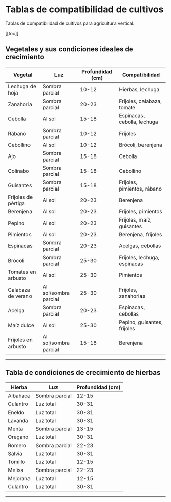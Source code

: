 # Tablas de compatibilidad de cultivos
Tablas de compatibilidad de cultivos para agricultura vertical.

[[toc]]

## Vegetales y sus condiciones ideales de crecimiento

| Vegetal            | Luz                  | Profundidad (cm) | Compatibilidad                  |
|--------------------|----------------------|------------------|---------------------------------|
| Lechuga de hoja    | Sombra parcial       | 10-12            | Hierbas, lechuga                |
| Zanahoria          | Sombra parcial       | 20-23            | Frijoles, calabaza, tomate      |
| Cebolla            | Al sol               | 15-18            | Espinacas, cebolla, lechuga     |
| Rábano             | Sombra parcial       | 10-12            | Frijoles                        |
| Cebollino          | Al sol               | 10-12            | Brócoli, berenjena              |
| Ajo                | Sombra parcial       | 15-18            | Cebolla                         |
| Colinabo           | Sombra parcial       | 15-18            | Cebollino                       |
| Guisantes          | Sombra parcial       | 15-18            | Frijoles, pimientos, rábano      |
| Frijoles de pértiga| Al sol               | 20-23            | Berenjena                        |
| Berenjena          | Al sol               | 20-23            | Frijoles, pimientos              |
| Pepino             | Al sol               | 20-23            | Frijoles, maíz, guisantes        |
| Pimientos          | Al sol               | 20-23            | Berenjena, frijoles              |
| Espinacas          | Sombra parcial       | 20-23            | Acelgas, cebollas                |
| Brócoli            | Sombra parcial       | 25-30            | Frijoles, lechuga, espinacas     |
| Tomates en arbusto | Al sol               | 25-30            | Pimientos                        |
| Calabaza de verano | Al sol/sombra parcial| 25-30            | Frijoles, zanahorias             |
| Acelga             | Sombra parcial       | 20-23            | Espinacas, cebollas              |
| Maíz dulce         | Al sol               | 25-30            | Pepino, guisantes, frijoles      |
| Frijoles en arbusto| Al sol/sombra parcial| 15-18            | Berenjena                        |

---

## Tabla de condiciones de crecimiento de hierbas

| Hierba      | Luz           | Profundidad (cm) |
|-------------|---------------|------------------|
| Albahaca    | Sombra parcial| 12-15            |
| Culantro    | Luz total     | 30-31            |
| Eneldo      | Luz total     | 30-31            |
| Lavanda     | Luz total     | 30-31            |
| Menta       | Sombra parcial| 13-15            |
| Oregano     | Luz total     | 30-31            |
| Romero      | Sombra parcial| 22-23            |
| Salvia      | Luz total     | 30-31            |
| Tomillo     | Luz total     | 12-15            |
| Melisa      | Sombra parcial| 22-23            |
| Mejorana    | Luz total     | 12-15            |
| Culantro    | Luz total     | 30-31            |


---